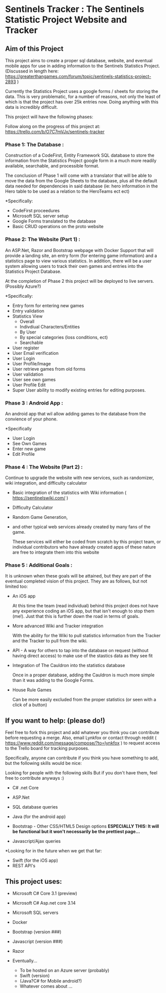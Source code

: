 # Sentinels Tracker : The Sentinels Statistic Project Website and Tracker

## Aim of this Project

This project aims to create a proper sql database, website, and eventual mobile apps for use in adding information to the Sentinels Statistics Project. (Discussed in length here: https://greaterthangames.com/forum/topic/sentinels-statistics-project-2893 ) 

Currently the Statistics Project uses a google forms / sheets for storing the data. This is very problematic, for a number of reasons, not only the least of which is that the project has over 25k entries now. Doing anything with this data is incredibly difficult.

This project will have the following phases:

Follow along on the progress of this project at: https://trello.com/b/O7C7mVJx/sentinels-tracker

### Phase 1: The Database :

Construction of a CodeFirst, Entity Framework SQL database to store the information from the Statistics Project google form in a much more readily available, searchable, and processible format.

The conclusion of Phase 1 will come with a translator that will be able to move the data from the Google Sheets to the database, plus all the default data needed for dependencies in said database (ie: hero information in the Hero table to be used as a relation to the HeroTeams ect ect)

*Specifically:

+ CodeFirst proceedures
+ Microsoft SQL server setup
+ Google Forms translated to the database
+ Basic CRUD operations on the proto website


### Phase 2: The Website (Part 1) :

An ASP.Net, Razor and Bootstrap webpage with Docker Support that will provide a landing site, an entry form (for entering game information) and a statistics page to view various statistics. In addition, there will be a user system allowing users to track their own games and entries into the Statistics Project Database. 

At the completion of Phase 2 this project will be deployed to live servers. (Possibly Azure?)

*Specifically:
+ Entry form for entering new games
+ Entry validation
+ Statistics View
	+ Overall
	+ Indivdiual Characters/Entities
	+ By User
	+ By special categories (loss conditions, ect)
	+ Searchable
+ User register
+ User Email verification
+ User Login
+ User Profile/Image
+ User retrieve games from old forms
+ User validation
+ User see own games
+ User Profile Edit
+ Super User ability to modify existing entries for editing purposes.

### Phase 3 : Android App :

An android app that wil allow adding games to the database from the convience of your phone.

*Specifically
+ User Login
+ See Own Games
+ Enter new game
+ Edit Profile

### Phase 4 : The Website (Part 2) : 

Continue to upgrade the website with new services, such as randomizer, wiki integration, and difficulty calculator

+ Basic integration of the statistics with Wiki information ( https://sentinelswiki.com/ )
+ Difficulty Calculator
+ Random Game Generation, 
+ and other typical web services already created by many fans of the game. 

	These services will either be coded from scratch by this project team, or individual contributors who have already created apps of these nature are free to integrate them into this website

### Phase 5 : Additional Goals : 

It is unknown when these goals will be attained, but they are part of the eventual completed vision of this project. They are as follows, but not limited too:

+ An iOS app

	At this time the team (read individual) behind this project does not have any experience coding an iOS app, but that isn't enough to stop them (me!). Just that this is further down the road in terms of goals.
	
+ More advanced Wiki and Tracker integration

	With the ability for the Wiki to pull statistics information from the Tracker and the Tracker to pull from the wiki.
	
+ API - A way for others to tap into the database on request (without having direct access) to make use of the stastics data as they see fit

+ Integration of The Cauldron into the statistics database
	
	Once in a proper database, adding the Cauldron is much more simple than it was adding to the Google Forms.
	
+ House Rule Games
	
	Can be more easily excluded from the proper statistics (or seen with a click of a button)


## If you want to help: (please do!)

Feel free to fork this project and add whatever you think you can contribute before requesting a merge. Also, email Lynkfox or contact through reddit ( https://www.reddit.com/message/compose/?to=lynkfox ) to request access to the Trello board for tracking purposes. 

Specifically, anyone can contribute if you think you have something to add, but the following skills would be nice:

Looking for people with the following skills But if you don't have them, feel free to contribute anyways :)

- C# .net Core 
- ASP.Net 
- SQL database queries
- Java (for the android app)
- Bootstrap - Other CSS/HTML5 Design options
	**ESPECIALLY THIS: It will be functional but it won't necessarily be the prettiest page...**
	
- Javascript/Ajax queries

*Looking for in the future when we get that far:

- Swift (for the iOS app)
- REST API's

## This project uses:

+ Microsoft C# Core 3.1 (preview)
+ Microsoft C# Asp.net core 3.14
+ Microsoft SQL servers
+ Docker
+ Bootstrap (version ###)
+ Javascript (version ###)
+ Razor

+ Eventually...
	+ To be hosted on an Azure server (probably)
	+ Swift (version)
	+ (Java?C# for Mobile android?)
	+ Whatever comes about ...
	
	